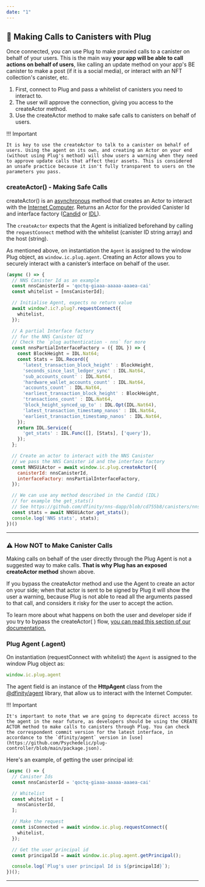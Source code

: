 ```yaml
---
date: "1"
---
```

## 📡 Making Calls to Canisters with Plug

Once connected, you can use Plug to make proxied calls to a canister on behalf of your users. This is the main way **your app will be able to call actions on behalf of users**, like calling an update method on your app's BE canister to make a post (if it is a social media), or interact with an NFT collection's canister, etc.

1. First, connect to Plug and pass a whitelist of canisters you need to interact to.
2. The user will approve the connection, giving you access to the createActor method.
3. Use the createActor method to make safe calls to canisters on behalf of users.

!!! Important
    
    It is key to use the createActor to talk to a canister on behalf of users. Using the agent on its own, and creating an Actor on your end (without using Plug's method) will show users a warning when they need to approve update calls that affect their assets. This is considered an unsafe practice because it isn't fully transparent to users on the parameters you pass.

### createActor() - Making Safe Calls

createActor() is an [asynchronous](https://developer.mozilla.org/en-US/docs/Learn/JavaScript/Asynchronous) method that creates an Actor to interact with the [Internet Computer](https://dfinity.org/). Returns an Actor for the provided Canister Id and interface factory ([Candid](https://sdk.dfinity.org/docs/candid-guide/candid-concepts.html) or [IDL](https://sdk.dfinity.org/docs/candid-guide/candid-concepts.html#_why_create_a_new_idl)).

The `createActor` expects that the Agent is initialized beforehand by calling the `requestConnect` method with the whitelist (canister ID string array) and the host (string).

As mentioned above, on instantiation the `Agent` is assigned to the window Plug object, as `window.ic.plug.agent`. Creating an Actor allows you to securely interact with a canister’s interface on behalf of the user. 

```js
(async () => {
  // NNS Canister Id as an example
  const nnsCanisterId = 'qoctq-giaaa-aaaaa-aaaea-cai'
  const whitelist = [nnsCanisterId];

  // Initialise Agent, expects no return value
  await window?.ic?.plug?.requestConnect({
    whitelist,
  });

  // A partial Interface factory
  // for the NNS Canister UI
  // Check the `plug authentication - nns` for more
  const nnsPartialInterfaceFactory = ({ IDL }) => {
    const BlockHeight = IDL.Nat64;
    const Stats = IDL.Record({
      'latest_transaction_block_height' : BlockHeight,
      'seconds_since_last_ledger_sync' : IDL.Nat64,
      'sub_accounts_count' : IDL.Nat64,
      'hardware_wallet_accounts_count' : IDL.Nat64,
      'accounts_count' : IDL.Nat64,
      'earliest_transaction_block_height' : BlockHeight,
      'transactions_count' : IDL.Nat64,
      'block_height_synced_up_to' : IDL.Opt(IDL.Nat64),
      'latest_transaction_timestamp_nanos' : IDL.Nat64,
      'earliest_transaction_timestamp_nanos' : IDL.Nat64,
    });
    return IDL.Service({
      'get_stats' : IDL.Func([], [Stats], ['query']),
    });
  };

  // Create an actor to interact with the NNS Canister
  // we pass the NNS Canister id and the interface factory
  const NNSUiActor = await window.ic.plug.createActor({
    canisterId: nnsCanisterId,
    interfaceFactory: nnsPartialInterfaceFactory,
  });

  // We can use any method described in the Candid (IDL)
  // for example the get_stats()
  // See https://github.com/dfinity/nns-dapp/blob/cd755b8/canisters/nns_ui/nns_ui.did
  const stats = await NNSUiActor.get_stats();
  console.log('NNS stats', stats);
})()
```

---

### ⚠️ How NOT to Make Canister Calls
Making calls on behalf of the user directly through the Plug Agent is not a suggested way to make calls. **That is why Plug has an exposed createActor method** shown above. 

If you bypass the createActor method and use the Agent to create an actor on your side; when that actor is sent to be signed by Plug it will show the user a warning, because Plug is not able to read all the arguments passed to that call, and considers it risky for the user to accept the action.

To learn more about what happens on both the user and developer side if you try to bypass the createActor( ) flow, [you can read this section of our documentation.](https://docs.plugwallet.ooo/resources/app-trust-and-security/)

### Plug Agent (.agent)

On instantiation (requestConnect with whitelist) the `Agent` is assigned to the window Plug object as:

```js
window.ic.plug.agent
```

The agent field is an instance of the **HttpAgent** class from the [@dfinity/agent](https://github.com/dfinity/agent-js) library, that allow us to interact with the Internet Computer.

!!! Important
    
    It's important to note that we are going to deprecate direct access to the agent in the near future, as developers should be using the CREATE ACTOR method to make calls to canisters through Plug. You can check the correspondent commit version for the latest interface, in accordance to the `dfinity/agent` version in [use](https://github.com/Psychedelic/plug-controller/blob/main/package.json).

Here's an example, of getting the user principal id:

```js
(async () => {
  // Canister Ids
  const nnsCanisterId = 'qoctq-giaaa-aaaaa-aaaea-cai'

  // Whitelist
  const whitelist = [
    nnsCanisterId,
  ];

  // Make the request
  const isConnected = await window.ic.plug.requestConnect({
    whitelist,
  });

  // Get the user principal id
  const principalId = await window.ic.plug.agent.getPrincipal();

  console.log(`Plug's user principal Id is ${principalId}`);
})();
```

----